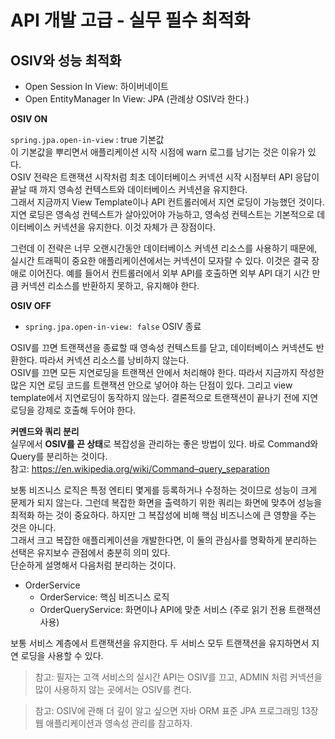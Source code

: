 # API 개발 고급 - 실무 필수 최적화 

## OSIV와 성능 최적화

* Open Session In View: 하이버네이트 
* Open EntityManager In View: JPA (관례상 OSIV라 한다.)

**OSIV ON**


`spring.jpa.open-in-view` : true 기본값  
이 기본값을 뿌리면서 애플리케이션 시작 시점에 warn 로그를 남기는 것은 이유가 있다.  
OSIV 전략은 트랜잭션 시작처럼 최초 데이터베이스 커넥션 시작 시점부터 API 응답이 끝날 때 까지 영속성 컨텍스트와 데이터베이스 커넥션을 유지한다.   
그래서 지금까지 View Template이나 API 컨트롤러에서 지연 로딩이 가능했던 것이다.  
지연 로딩은 영속성 컨텍스트가 살아있어야 가능하고, 영속성 컨텍스트는 기본적으로 데이터베이스 커넥션을 유지한다. 이것 자체가 큰 장점이다.  

그런데 이 전략은 너무 오랜시간동안 데이터베이스 커넥션 리소스를 사용하기 때문에, 실시간 트래픽이 중요한 애플리케이션에서는 커넥션이 모자랄 수 있다. 이것은 결국 장애로 이어진다.
예를 들어서 컨트롤러에서 외부 API를 호출하면 외부 API 대기 시간 만큼 커넥션 리소스를 반환하지 못하고, 유지해야 한다.

**OSIV OFF**


* `spring.jpa.open-in-view: false` OSIV 종료  

OSIV를 끄면 트랜잭션을 종료할 때 영속성 컨텍스트를 닫고, 데이터베이스 커넥션도 반환한다. 따라서 커넥션 리소스를 낭비하지 않는다.  
OSIV를 끄면 모든 지연로딩을 트랜잭션 안에서 처리해야 한다. 따라서 지금까지 작성한 많은 지연 로딩 코드를 트랜잭션 안으로 넣어야 하는 단점이 있다. 그리고 view template에서 지연로딩이 동작하지 않는다. 결론적으로 트랜잭션이 끝나기 전에 지연 로딩을 강제로 호출해 두어야 한다.

**커멘드와 쿼리 분리**  
실무에서 **OSIV를 끈 상태**로 복잡성을 관리하는 좋은 방법이 있다. 바로 Command와 Query를 분리하는 것이다.  
참고: https://en.wikipedia.org/wiki/Command–query_separation  

보통 비즈니스 로직은 특정 엔티티 몇게를 등록하거나 수정하는 것이므로 성능이 크게 문제가 되지 않는다. 그런데 복잡한 화면을 출력하기 위한 쿼리는 화면에 맞추어 성능을 최적화 하는 것이 중요하다. 하지만 그 복잡성에 비해 핵심 비즈니스에 큰 영향을 주는 것은 아니다.  
그래서 크고 복잡한 애플리케이션을 개발한다면, 이 둘의 관심사를 명확하게 분리하는 선택은 유지보수 관점에서 충분히 의미 있다.  
단순하게 설명해서 다음처럼 분리하는 것이다.  

* OrderService
  * OrderService: 핵심 비즈니스 로직
  * OrderQueryService: 화면이나 API에 맞춘 서비스 (주로 읽기 전용 트랜잭션 사용)  
  
보통 서비스 계층에서 트랜잭션을 유지한다. 두 서비스 모두 트랜잭션을 유지하면서 지연 로딩을 사용할 수 있다.  
> 참고: 필자는 고객 서비스의 실시간 API는 OSIV를 끄고, ADMIN 처럼 커넥션을 많이 사용하지 않는 곳에서는 OSIV를 켠다.  

> 참고: OSIV에 관해 더 깊이 알고 싶으면 자바 ORM 표준 JPA 프로그래밍 13장 웹 애플리케이션과 영속성 관리를 참고하자.
